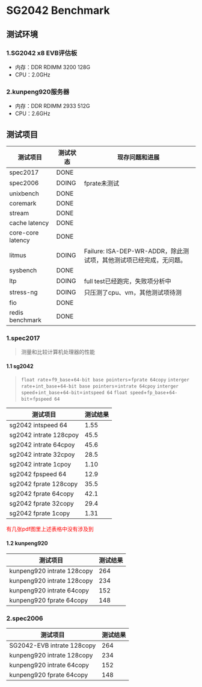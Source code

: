 # SG2042 Benchmark

## 测试环境

### 1.SG2042 x8 EVB评估板

- 内存：DDR RDIMM 3200 128G
- CPU：2.0GHz

### 2.kunpeng920服务器

- 内存：DDR RDIMM 2933 512G
- CPU：2.6GHz

## 测试项目

| 测试项目 | 测试状态 | 现存问题和进展
| ---- | ---- | ---- |
|  spec2017    |  DONE     | |
|  spec2006    |  DOING    | fprate未测试 |
|  unixbench    |  DONE    | |
|  coremark    |  DONE     | |
|  stream       |  DONE    | |
|  cache latency    |  DONE    | |
|  core-core latency    |  DONE    | |
|  litmus    |  DOING    | Failure: ISA-DEP-WR-ADDR，除此测试项，其他测试项已经完成，无问题。|
|  sysbench    |  DONE    | |
|  ltp    |  DOING    | full test已经跑完，失败项分析中 |
|  stress-ng    |  DOING    | 只压测了cpu、vm，其他测试项待测 |
|  fio    |  DONE    | |
|  redis benchmark    |  DONE    | |

### 1.spec2017

> 测量和比较计算机处理器的性能




#### 1.1 sg2042
>`float rate`+`f9_base`+`64-bit base pointers`=`fprate 64copy`
`interger rate`+`int_base`+`64-bit base pointers`=`intrate 64cpoy`
`interger speed`+`int_base`+`64-bit`=`intspeed 64`
`float speed`+`fp_base`+`64-bit`=`fpspeed 64`




| 测试项目 | 测试结果 |
| ---- | ---- |
|  sg2042 intspeed 64    |  1.55    |
|  sg2042 intrate 128cpoy    |  45.5    |
|  sg2042 intrate 64cpoy    |  45.6    |
|  sg2042 intrate 32cpoy    |  28.5    |
|  sg2042 intrate 1cpoy    |  1.10    |
|  sg2042 fpspeed 64    |  12.9    |
|  sg2042 fprate 128copy    |  35.5    |
|  sg2042 fprate 64copy    |  42.1    |
|  sg2042 fprate 32copy    |  29.4    |
|  sg2042 fprate 1copy    |  1.31    |

<font color=red>有几张pdf图里上述表格中没有涉及到</font>

#### 1.2 kunpeng920

| 测试项目 | 测试结果 |
| ---- | ---- |
|  kunpeng920 intrate 128copy     |  264    |
|  kunpeng920 intrate 128copy     |  234    |
|  kunpeng920 intrate 64copy    |  152    |
|  kunpeng920 fprate 64copy    |  148    |

### 2.spec2006

| 测试项目 | 测试结果 |
| ---- | ---- |
|  SG2042-EVB intrate 128copy     |  264    |
|  kunpeng920 intrate 128copy     |  234    |
|  kunpeng920 intrate 64copy    |  152    |
|  kunpeng920 fprate 64copy    |  148    |

 